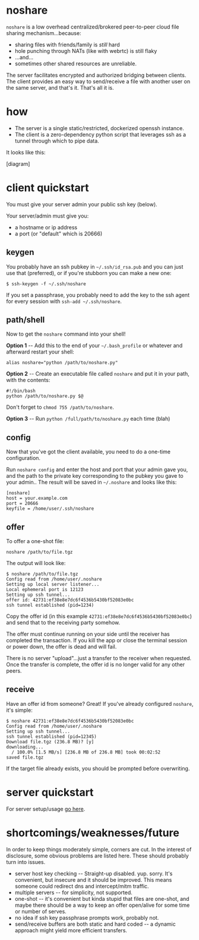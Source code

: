 # noshare

`noshare` is a low overhead centralized/brokered peer-to-peer cloud file sharing
mechanism...because:

* sharing files with friends/family is _still_ hard
* hole punching through NATs (like with webrtc) is still flaky
* ...and...
* sometimes other shared resources are unreliable.

The server facilitates encrypted and authorized bridging between clients.
The client provides an easy way to send/receive a file with another
user on the same server, and that's it. That's all it is.

# how

* The server is a single static/restricted, dockerized openssh instance.
* The client is a zero-dependency python script that leverages ssh as a tunnel
  through which to pipe data.

It looks like this:

[diagram]

# client quickstart

You must give your server admin your public ssh key (below).

Your server/admin must give you:
* a hostname or ip address
* a port (or "default" which is 20666)

## keygen

You probably have an ssh pubkey in `~/.ssh/id_rsa.pub` and you can just use
that (preferred), or if you're stubborn you can make a new one:

```
$ ssh-keygen -f ~/.ssh/noshare
```

If you set a passphrase, you probably need to add the key to the ssh agent
for every session with `ssh-add ~/.ssh/noshare`.

## path/shell

Now to get the `noshare` command into your shell!

**Option 1** -- Add this to the end of your `~/.bash_profile` or whatever and
afterward restart your shell:
```
alias noshare="python /path/to/noshare.py"
```

**Option 2** -- Create an executable file called `noshare` and put it in your path,
with the contents:

```
#!/bin/bash
python /path/to/noshare.py $@
```

Don't forget to `chmod 755 /path/to/noshare`.

**Option 3** -- Run `python /full/path/to/noshare.py` each time (blah)

## config

Now that you've got the client available, you need to do a one-time configuration.

Run `noshare config` and enter the host and port that your admin gave you,
and the path to the private key corresponding to the pubkey you gave to your admin..
The result will be saved in `~/.noshare` and looks like this:

```
[noshare]
host = your.example.com
port = 20666
keyfile = /home/user/.ssh/noshare
```

## offer

To offer a one-shot file:

```
noshare /path/to/file.tgz
```

The output will look like:

```
$ noshare /path/to/file.tgz
Config read from /home/user/.noshare
Setting up local server listener...
Local ephemeral port is 12123
Setting up ssh tunnel...
offer id: 42731:ef38e8e7dc6f4536b5430bf52083e0bc
ssh tunnel established (pid=1234)
```

Copy the offer id (in this example `42731:ef38e8e7dc6f4536b5430bf52083e0bc`)
and send that to the receiving party somehow.

The offer must continue running on your side until the receiver has completed
the transaction. If you kill the app or close the terminal session or power
down, the offer is dead and will fail.

There is no server "upload"...just a transfer to the receiver when requested.
Once the transfer is complete, the offer id is no longer valid for any
other peers.

## receive

Have an offer id from someone? Great! If you've already configured `noshare`,
it's simple:

```
$ noshare 42731:ef38e8e7dc6f4536b5430bf52083e0bc
Config read from /home/user/.noshare
Setting up ssh tunnel...
ssh tunnel established (pid=12345)
Download file.tgz (236.8 MB)? [y]
downloading...
  / 100.0% [1.5 MB/s] [236.8 MB of 236.8 MB] took 00:02:52      
saved file.tgz
```

If the target file already exists, you should be prompted before overwriting.

# server quickstart

For server setup/usage [go here](README-server.md).

# shortcomings/weaknesses/future

In order to keep things moderately simple, corners are cut. In the interest
of disclosure, some obvious problems are listed here. These should probably
turn into issues.

* server host key checking -- Straight-up disabled. yup. sorry. It's convenient,
  but insecure and it should be improved. This means someone could redirect dns
  and intercept/mitm traffic.
* multiple servers -- for simplicity, not supported.
* one-shot -- it's convenient but kinda stupid that files are one-shot, and
  maybe there should be a way to keep an offer open/alive for some time or number
  of serves.
* no idea if ssh key passphrase prompts work, probably not.
* send/receive buffers are both static and hard coded -- a dynamic approach might
  yield more efficient transfers.
